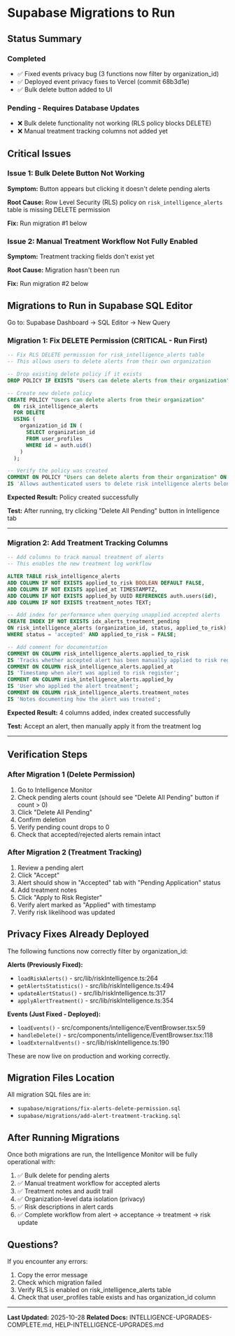 # Supabase Migrations to Run

## Status Summary

### Completed
- ✅ Fixed events privacy bug (3 functions now filter by organization_id)
- ✅ Deployed event privacy fixes to Vercel (commit 68b3d1e)
- ✅ Bulk delete button added to UI

### Pending - Requires Database Updates
- ❌ Bulk delete functionality not working (RLS policy blocks DELETE)
- ❌ Manual treatment tracking columns not added yet

## Critical Issues

### Issue 1: Bulk Delete Button Not Working
**Symptom:** Button appears but clicking it doesn't delete pending alerts

**Root Cause:** Row Level Security (RLS) policy on `risk_intelligence_alerts` table is missing DELETE permission

**Fix:** Run migration #1 below

### Issue 2: Manual Treatment Workflow Not Fully Enabled
**Symptom:** Treatment tracking fields don't exist yet

**Root Cause:** Migration hasn't been run

**Fix:** Run migration #2 below

## Migrations to Run in Supabase SQL Editor

Go to: Supabase Dashboard → SQL Editor → New Query

### Migration 1: Fix DELETE Permission (CRITICAL - Run First)

```sql
-- Fix RLS DELETE permission for risk_intelligence_alerts table
-- This allows users to delete alerts from their own organization

-- Drop existing delete policy if it exists
DROP POLICY IF EXISTS "Users can delete alerts from their organization" ON risk_intelligence_alerts;

-- Create new delete policy
CREATE POLICY "Users can delete alerts from their organization"
  ON risk_intelligence_alerts
  FOR DELETE
  USING (
    organization_id IN (
      SELECT organization_id
      FROM user_profiles
      WHERE id = auth.uid()
    )
  );

-- Verify the policy was created
COMMENT ON POLICY "Users can delete alerts from their organization" ON risk_intelligence_alerts
IS 'Allows authenticated users to delete risk intelligence alerts belonging to their organization';
```

**Expected Result:** Policy created successfully

**Test:** After running, try clicking "Delete All Pending" button in Intelligence tab

---

### Migration 2: Add Treatment Tracking Columns

```sql
-- Add columns to track manual treatment of alerts
-- This enables the new treatment log workflow

ALTER TABLE risk_intelligence_alerts
ADD COLUMN IF NOT EXISTS applied_to_risk BOOLEAN DEFAULT FALSE,
ADD COLUMN IF NOT EXISTS applied_at TIMESTAMPTZ,
ADD COLUMN IF NOT EXISTS applied_by UUID REFERENCES auth.users(id),
ADD COLUMN IF NOT EXISTS treatment_notes TEXT;

-- Add index for performance when querying unapplied accepted alerts
CREATE INDEX IF NOT EXISTS idx_alerts_treatment_pending
ON risk_intelligence_alerts (organization_id, status, applied_to_risk)
WHERE status = 'accepted' AND applied_to_risk = FALSE;

-- Add comment for documentation
COMMENT ON COLUMN risk_intelligence_alerts.applied_to_risk
IS 'Tracks whether accepted alert has been manually applied to risk register';
COMMENT ON COLUMN risk_intelligence_alerts.applied_at
IS 'Timestamp when alert was applied to risk register';
COMMENT ON COLUMN risk_intelligence_alerts.applied_by
IS 'User who applied the alert treatment';
COMMENT ON COLUMN risk_intelligence_alerts.treatment_notes
IS 'Notes documenting how the alert was treated';
```

**Expected Result:** 4 columns added, index created successfully

**Test:** Accept an alert, then manually apply it from the treatment log

---

## Verification Steps

### After Migration 1 (Delete Permission)
1. Go to Intelligence Monitor
2. Check pending alerts count (should see "Delete All Pending" button if count > 0)
3. Click "Delete All Pending"
4. Confirm deletion
5. Verify pending count drops to 0
6. Check that accepted/rejected alerts remain intact

### After Migration 2 (Treatment Tracking)
1. Review a pending alert
2. Click "Accept"
3. Alert should show in "Accepted" tab with "Pending Application" status
4. Add treatment notes
5. Click "Apply to Risk Register"
6. Verify alert marked as "Applied" with timestamp
7. Verify risk likelihood was updated

## Privacy Fixes Already Deployed

The following functions now correctly filter by organization_id:

**Alerts (Previously Fixed):**
- `loadRiskAlerts()` - src/lib/riskIntelligence.ts:264
- `getAlertsStatistics()` - src/lib/riskIntelligence.ts:494
- `updateAlertStatus()` - src/lib/riskIntelligence.ts:317
- `applyAlertTreatment()` - src/lib/riskIntelligence.ts:354

**Events (Just Fixed - Deployed):**
- `loadEvents()` - src/components/intelligence/EventBrowser.tsx:59
- `handleDelete()` - src/components/intelligence/EventBrowser.tsx:118
- `loadExternalEvents()` - src/lib/riskIntelligence.ts:190

These are now live on production and working correctly.

## Migration Files Location

All migration SQL files are in:
- `supabase/migrations/fix-alerts-delete-permission.sql`
- `supabase/migrations/add-alert-treatment-tracking.sql`

## After Running Migrations

Once both migrations are run, the Intelligence Monitor will be fully operational with:

1. ✅ Bulk delete for pending alerts
2. ✅ Manual treatment workflow for accepted alerts
3. ✅ Treatment notes and audit trail
4. ✅ Organization-level data isolation (privacy)
5. ✅ Risk descriptions in alert cards
6. ✅ Complete workflow from alert → acceptance → treatment → risk update

## Questions?

If you encounter any errors:
1. Copy the error message
2. Check which migration failed
3. Verify RLS is enabled on risk_intelligence_alerts table
4. Check that user_profiles table exists and has organization_id column

---

**Last Updated:** 2025-10-28
**Related Docs:** INTELLIGENCE-UPGRADES-COMPLETE.md, HELP-INTELLIGENCE-UPGRADES.md
